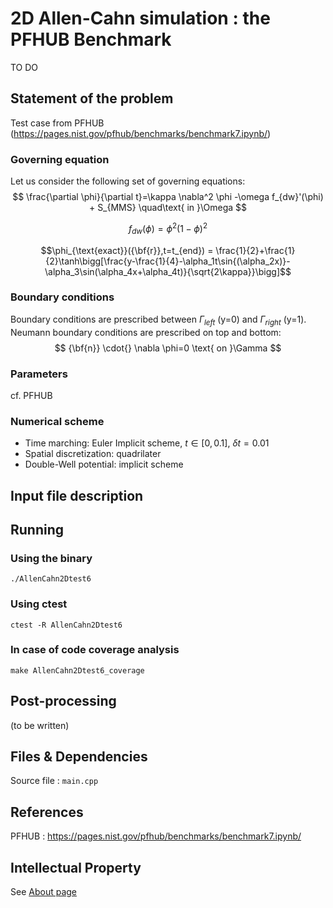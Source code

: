 # 2D Allen-Cahn simulation : the PFHUB Benchmark

TO DO


## Statement of the problem
Test case from PFHUB (https://pages.nist.gov/pfhub/benchmarks/benchmark7.ipynb/)


### __Governing equation__
Let us consider the following set of governing equations:
$$
\frac{\partial \phi}{\partial t}=\kappa \nabla^2 \phi -\omega f_{dw}'(\phi) + S_{MMS} \quad\text{   in }\Omega 
$$

$$
f_{dw}(\phi)=\phi^2(1-\phi)^2
$$




$$\phi_{\text{exact}}({\bf{r}},t=t_{end}) = \frac{1}{2}+\frac{1}{2}\tanh\bigg[\frac{y-\frac{1}{4}-\alpha_1t\sin{(\alpha_2x)}-\alpha_3\sin(\alpha_4x+\alpha_4t)}{\sqrt{2\kappa}}\bigg]$$



### __Boundary conditions__

Boundary conditions are prescribed between $\Gamma_{left}$ (y=0) and $\Gamma_{right}$ (y=$1$).
Neumann boundary conditions are prescribed on top and bottom:
$$
{\bf{n}} \cdot{} \nabla \phi=0 \text{ on }\Gamma
$$



### __Parameters__
cf. PFHUB


### __Numerical scheme__

- Time marching: Euler Implicit scheme, $t\in[0,0.1]$, $\delta t=0.01$
- Spatial discretization: quadrilater
- Double-Well potential: implicit scheme

  

## Input file description



## Running

### __Using the binary__
```shell
./AllenCahn2Dtest6
```

### __Using ctest__

```shell
ctest -R AllenCahn2Dtest6
```

### __In case of code coverage analysis__

```shell
make AllenCahn2Dtest6_coverage
```


## Post-processing

(to be written)

## Files & Dependencies

Source file : `main.cpp`

## References

PFHUB : https://pages.nist.gov/pfhub/benchmarks/benchmark7.ipynb/

## Intellectual Property

See [About page](../../../../../about.html) 